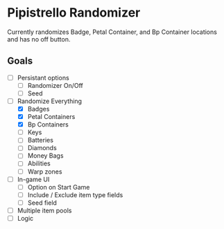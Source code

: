 # Pipistrello Randomizer
Currently randomizes Badge, Petal Container, and Bp Container locations and has no off button.

## Goals
- [ ] Persistant options
  - [ ] Randomizer On/Off
  - [ ] Seed 
- [ ] Randomize Everything
  - [x] Badges
  - [x] Petal Containers
  - [x] Bp Containers
  - [ ] Keys
  - [ ] Batteries
  - [ ] Diamonds
  - [ ] Money Bags
  - [ ] Abilities
  - [ ] Warp zones
- [ ] In-game UI
  - [ ] Option on Start Game
  - [ ] Include / Exclude item type fields
  - [ ] Seed field
- [ ] Multiple item pools
- [ ] Logic
